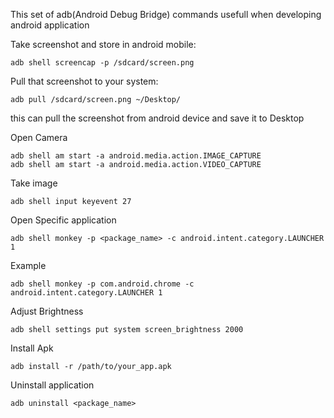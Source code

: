 This set of adb(Android Debug Bridge) commands usefull when developing android application

Take screenshot and store in android mobile:

    adb shell screencap -p /sdcard/screen.png

Pull that screenshot to your system:

    adb pull /sdcard/screen.png ~/Desktop/

this can pull the screenshot from android device and save it to Desktop

Open Camera

    adb shell am start -a android.media.action.IMAGE_CAPTURE
    adb shell am start -a android.media.action.VIDEO_CAPTURE

Take image

    adb shell input keyevent 27

Open Specific application

    adb shell monkey -p <package_name> -c android.intent.category.LAUNCHER 1

Example

    adb shell monkey -p com.android.chrome -c android.intent.category.LAUNCHER 1

Adjust Brightness

    adb shell settings put system screen_brightness 2000

Install Apk

    adb install -r /path/to/your_app.apk

Uninstall application

    adb uninstall <package_name>



